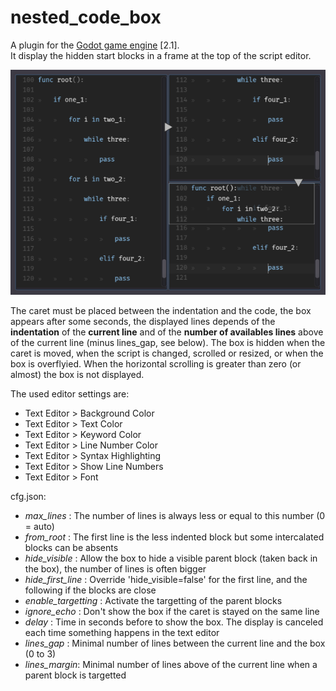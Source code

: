 # nested_code_box
A plugin for the [Godot game engine](https://github.com/godotengine/godot) [2.1].  
It display the hidden start blocks in a frame at the top of the script editor.

![overview](overview.png)

The caret must be placed between the indentation and the code, the box appears after some seconds, the displayed lines depends of the **indentation** of the **current line** and of the **number of availables lines** above of the current line (minus lines_gap, see below).
The box is hidden when the caret is moved, when the script is changed, scrolled or resized, or when the box is overflyied.
When the horizontal scrolling is greater than zero (or almost) the box is not displayed.

The used editor settings are:
* Text Editor > Background Color
* Text Editor > Text Color
* Text Editor > Keyword Color
* Text Editor > Line Number Color
* Text Editor > Syntax Highlighting
* Text Editor > Show Line Numbers
* Text Editor > Font

cfg.json:
* *max_lines* : The number of lines is always less or equal to this number (0 = auto)
* *from_root* : The first line is the less indented block but some intercalated blocks can be absents
* *hide_visible* : Allow the box to hide a visible parent block (taken back in the box), the number of lines is often bigger
* *hide_first_line* : Override 'hide_visible=false' for the first line, and the following if the blocks are close
* *enable_targetting* : Activate the targetting of the parent blocks
* *ignore_echo* : Don't show the box if the caret is stayed on the same line
* *delay* : Time in seconds before to show the box. The display is canceled each time something happens in the text editor
* *lines_gap* : Minimal number of lines between the current line and the box (0 to 3)
* *lines_margin*: Minimal number of lines above of the current line when a parent block is targetted